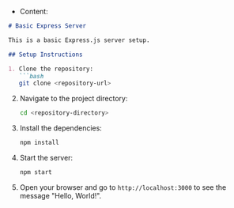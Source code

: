 - Content:
```markdown
# Basic Express Server

This is a basic Express.js server setup.

## Setup Instructions

1. Clone the repository:
   ```bash
   git clone <repository-url>
   ```

2. Navigate to the project directory:
   ```bash
   cd <repository-directory>
   ```

3. Install the dependencies:
   ```bash
   npm install
   ```

4. Start the server:
   ```bash
   npm start
   ```

5. Open your browser and go to `http://localhost:3000` to see the message "Hello, World!".
```